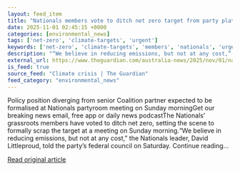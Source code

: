 ```yaml
---
layout: feed_item
title: "Nationals members vote to ditch net zero target from party platform"
date: 2025-11-01 02:45:15 +0000
categories: [environmental_news]
tags: ['net-zero', 'climate-targets', 'urgent']
keywords: ['net-zero', 'climate-targets', 'members', 'nationals', 'urgent', 'vote']
description: "“We believe in reducing emissions, but not at any cost,” the Nationals leader, David Littleproud, told the party’s federal council on Saturday"
external_url: https://www.theguardian.com/australia-news/2025/nov/01/nationals-members-vote-to-ditch-net-zero-target-from-party-platform
is_feed: true
source_feed: "Climate crisis | The Guardian"
feed_category: "environmental_news"
---
```


Policy position diverging from senior Coalition partner expected to be formalised at Nationals partyroom meeting on Sunday morningGet our breaking news email, free app or daily news podcastThe Nationals’ grassroots members have voted to ditch net zero, setting the scene to formally scrap the target at a meeting on Sunday morning.“We believe in reducing emissions, but not at any cost,” the Nationals leader, David Littleproud, told the party’s federal council on Saturday. Continue reading...

[Read original article](https://www.theguardian.com/australia-news/2025/nov/01/nationals-members-vote-to-ditch-net-zero-target-from-party-platform)
